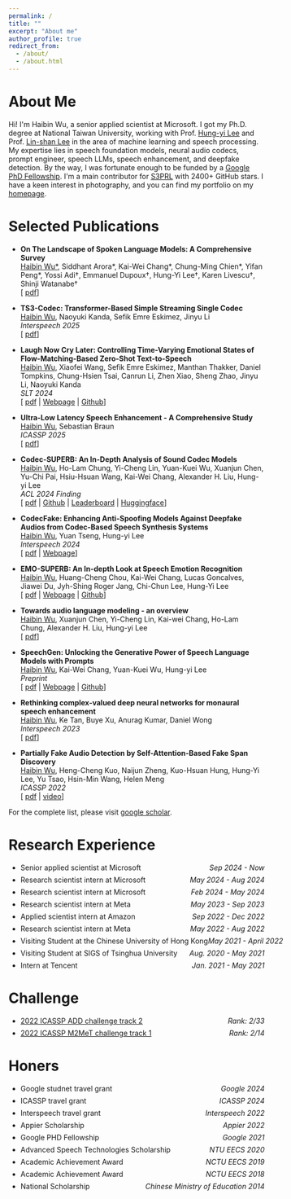 ```yaml
---
permalink: /
title: ""
excerpt: "About me"
author_profile: true
redirect_from: 
  - /about/
  - /about.html
---
```



# About Me

Hi! I'm Haibin Wu, a senior applied scientist at Microsoft. I got my Ph.D. degree at National Taiwan University, working with Prof. [Hung-yi Lee](http://speech.ee.ntu.edu.tw/~tlkagk/) and Prof. [Lin-shan Lee](http://speech.ee.ntu.edu.tw/previous_version/lslNew.htm) in the area of machine learning and speech processing. My expertise lies in speech foundation models, neural audio codecs, prompt engineer, speech LLMs, speech enhancement, and deepfake detection. By the way, I was fortunate enough to be funded by a [Google PhD Fellowship](https://research.google/outreach/phd-fellowship/recipients/). I'm a main contributor for [S3PRL](https://github.com/s3prl/s3prl) with 2400+ GitHub stars. I have a keen interest in photography, and you can find my portfolio on my [homepage](https://www.mipai.com.cn/frankwu).

<!-- 
[Publications](#publications) / [Teaching](#teaching) / [Honors](#honors) / [Side Projects](#projects) / [CV](files/cv.pdf)
-->
<!-- 
/ [Talks](#Talks) 
-->

# Selected Publications

- **On The Landscape of Spoken Language Models: A Comprehensive Survey**<br/>
    <u>Haibin Wu*</u>, Siddhant Arora*, Kai-Wei Chang*, Chung-Ming Chien*, Yifan Peng*, Yossi Adi†, Emmanuel Dupoux†, Hung-Yi Lee†, Karen Livescu†, Shinji Watanabe†<br/>
    [ [pdf](https://arxiv.org/pdf/2504.08528)]

- **TS3-Codec: Transformer-Based Simple Streaming Single Codec**<br/>
    <u>Haibin Wu</u>, Naoyuki Kanda, Sefik Emre Eskimez, Jinyu Li<br/>
    *Interspeech 2025*<br/>
    [ [pdf](https://arxiv.org/abs/2411.18803)]

- **Laugh Now Cry Later: Controlling Time-Varying Emotional States of Flow-Matching-Based Zero-Shot Text-to-Speech**<br/>
    <u>Haibin Wu</u>, Xiaofei Wang, Sefik Emre Eskimez, Manthan Thakker, Daniel Tompkins, Chung-Hsien Tsai, Canrun Li, Zhen Xiao, Sheng Zhao, Jinyu Li, Naoyuki Kanda<br/>
    *SLT 2024*<br/>
    [ [pdf](https://arxiv.org/abs/2407.12229) | [Webpage](https://www.microsoft.com/en-us/research/project/emoctrl-tts/) | [Github](https://github.com/hbwu-ntu/EmoCtrlTTS-Eval)]

- **Ultra-Low Latency Speech Enhancement - A Comprehensive Study**<br/>
    <u>Haibin Wu</u>, Sebastian Braun<br/>
    *ICASSP 2025*<br/>
    [ [pdf](https://arxiv.org/abs/2406.07237)]

- **Codec-SUPERB: An In-Depth Analysis of Sound Codec Models**<br/>
    <u>Haibin Wu</u>, Ho-Lam Chung, Yi-Cheng Lin, Yuan-Kuei Wu, Xuanjun Chen, Yu-Chi Pai, Hsiu-Hsuan Wang, Kai-Wei Chang, Alexander H. Liu, Hung-yi Lee<br/>
    *ACL 2024 Finding*<br/>
    [ [pdf](https://arxiv.org/abs/2402.13071) | [Github](https://github.com/voidful/Codec-SUPERB) | [Leaderboard](https://codecsuperb.com/) | [Huggingface](https://huggingface.co/Codec-SUPERB)]

- **CodecFake: Enhancing Anti-Spoofing Models Against Deepfake Audios from Codec-Based Speech Synthesis Systems**<br/>
    <u>Haibin Wu</u>, Yuan Tseng, Hung-yi Lee<br/>
    *Interspeech 2024*<br/>
    [ [pdf](https://arxiv.org/abs/2409.10358) | [Webpage](https://github.com/roger-tseng/CodecFake)]

- **EMO-SUPERB: An In-depth Look at Speech Emotion Recognition**<br/>
    <u>Haibin Wu</u>, Huang-Cheng Chou, Kai-Wei Chang, Lucas Goncalves, Jiawei Du, Jyh-Shing Roger Jang, Chi-Chun Lee, Hung-Yi Lee<br/>
    [ [pdf](https://arxiv.org/abs/2402.13018) | [Webpage](https://emosuperb.github.io/) | [Github](https://github.com/EMOsuperb/EMO-SUPERB-submission)]

- **Towards audio language modeling - an overview**<br/>
    <u>Haibin Wu</u>, Xuanjun Chen, Yi-Cheng Lin, Kai-wei Chang, Ho-Lam Chung, Alexander H. Liu, Hung-yi Lee<br/>
    [ [pdf](https://arxiv.org/abs/2402.13236)]

- **SpeechGen: Unlocking the Generative Power of Speech Language Models with Prompts**<br/>
    <u>Haibin Wu</u>, Kai-Wei Chang, Yuan-Kuei Wu, Hung-yi Lee<br/>
    *Preprint*<br/>
    [ [pdf](https://arxiv.org/abs/2306.02207) | [Webpage](https://kwchang.org/SpeechPrompt/) | [Github](https://github.com/ga642381/SpeechPrompt)]

- **Rethinking complex-valued deep neural networks for monaural speech enhancement**<br/>
    <u>Haibin Wu</u>, Ke Tan, Buye Xu, Anurag Kumar, Daniel Wong<br/>
    *Interspeech 2023*<br/>
    [ [pdf](https://arxiv.org/abs/2301.04320)]

- **Partially Fake Audio Detection by Self-Attention-Based Fake Span Discovery**<br/>
    <u>Haibin Wu</u>, Heng-Cheng Kuo, Naijun Zheng, Kuo-Hsuan Hung, Hung-Yi Lee, Yu Tsao, Hsin-Min Wang, Helen Meng<br/>
    *ICASSP 2022*<br/>
    [ [pdf](https://arxiv.org/abs/2202.06684) | [video](https://www.youtube.com/watch?v=owPPvwN_Rfc)]

For the complete list, please visit [google scholar](https://scholar.google.com.tw/citations?user=-bB-WHEAAAAJ&hl=zh-TW).

# Research Experience
- <p style="display: flex; flex-direction: row; justify-content: space-between; margin: 0 0 0.5em;"><span style="flex: 0 0 auto">Senior applied scientist at Microsoft</span> <span style="flex:  0 0 auto"><i>Sep 2024 - Now</i></span></p>

- <p style="display: flex; flex-direction: row; justify-content: space-between; margin: 0 0 0.5em;"><span style="flex: 0 0 auto">Research scientist intern at Microsoft</span> <span style="flex:  0 0 auto"><i>May 2024 - Aug 2024</i></span></p>

- <p style="display: flex; flex-direction: row; justify-content: space-between; margin: 0 0 0.5em;"><span style="flex: 0 0 auto">Research scientist intern at Microsoft</span> <span style="flex:  0 0 auto"><i>Feb 2024 - May 2024</i></span></p>

- <p style="display: flex; flex-direction: row; justify-content: space-between; margin: 0 0 0.5em;"><span style="flex: 0 0 auto">Research scientist intern at Meta</span> <span style="flex:  0 0 auto"><i>May 2023 - Sep 2023</i></span></p>

- <p style="display: flex; flex-direction: row; justify-content: space-between; margin: 0 0 0.5em;"><span style="flex: 0 0 auto">Applied scientist intern at Amazon</span> <span style="flex:  0 0 auto"><i>Sep 2022 - Dec 2022</i></span></p>

- <p style="display: flex; flex-direction: row; justify-content: space-between; margin: 0 0 0.5em;"><span style="flex: 0 0 auto">Research scientist intern at Meta</span> <span style="flex:  0 0 auto"><i>May 2022 - Aug 2022</i></span></p>

- <p style="display: flex; flex-direction: row; justify-content: space-between; margin: 0 0 0.5em;"><span style="flex: 0 0 auto">Visiting Student at the Chinese University of Hong Kong</span> <span style="flex:  0 0 auto"><i>May 2021 - April 2022</i></span></p>

- <p style="display: flex; flex-direction: row; justify-content: space-between; margin: 0 0 0.5em;"><span style="flex: 0 0 auto">Visiting Student at SIGS of Tsinghua University</span> <span style="flex:  0 0 auto"><i>Aug. 2020 - May 2021</i></span></p>

- <p style="display: flex; flex-direction: row; justify-content: space-between; margin: 0 0 0.5em;"><span style="flex: 0 0 auto">Intern at Tencent</span> <span style="flex:  0 0 auto"><i>Jan. 2021 - May 2021</i></span></p>


<!-- - <p style="display: flex; flex-direction: row; justify-content: space-between; margin: 0 0 0.5em;"><span style="flex: 0 0 auto">Research Assistant at National Tsinghua University</span> <span style="flex:  0 0 auto"><i>Sep. 2018 - Mar. 2019</i></span></p> -->

# Challenge
- <p style="display: flex; flex-direction: row; justify-content: space-between; margin: 0 0 0.5em;"><span style="flex: 0 0 auto"><a href="http://addchallenge.cn/add2022">2022 ICASSP ADD challenge track 2</a> </span> <span style="flex:  0 0 auto"><i>Rank: 2/33</i></span></p>
- <p style="display: flex; flex-direction: row; justify-content: space-between; margin: 0 0 0.5em;"><span style="flex: 0 0 auto"><a href="https://www.alibabacloud.com/m2met-alimeeting">2022 ICASSP M2MeT challenge track 1</a> </span> <span style="flex:  0 0 auto"><i>Rank: 2/14</i></span></p>
<!-- - <p style="display: flex; flex-direction: row; justify-content: space-between; margin: 0 0 0.5em;"><span style="flex: 0 0 auto">[2022 Interspeech SASV challenge](https://sasv-challenge.github.io/)</span> <span style="flex:  0 0 auto"><i>Rank: 8/23</i></span></p> -->

# Honers
- <p style="display: flex; flex-direction: row; justify-content: space-between; margin: 0 0 0.5em;"><span style="flex: 0 0 auto">Google studnet travel grant</span> <span style="flex:  0 0 auto"><i>Google 2024</i></span></p>
- <p style="display: flex; flex-direction: row; justify-content: space-between; margin: 0 0 0.5em;"><span style="flex: 0 0 auto">ICASSP travel grant</span> <span style="flex:  0 0 auto"><i>ICASSP 2024</i></span></p>
- <p style="display: flex; flex-direction: row; justify-content: space-between; margin: 0 0 0.5em;"><span style="flex: 0 0 auto">Interspeech travel grant</span> <span style="flex:  0 0 auto"><i>Interspeech 2022</i></span></p>
- <p style="display: flex; flex-direction: row; justify-content: space-between; margin: 0 0 0.5em;"><span style="flex: 0 0 auto">Appier Scholarship</span> <span style="flex:  0 0 auto"><i>Appier 2022</i></span></p>
- <p style="display: flex; flex-direction: row; justify-content: space-between; margin: 0 0 0.5em;"><span style="flex: 0 0 auto">Google PHD Fellowship</span> <span style="flex:  0 0 auto"><i>Google 2021</i></span></p>
- <p style="display: flex; flex-direction: row; justify-content: space-between; margin: 0 0 0.5em;"><span style="flex: 0 0 auto">Advanced Speech Technologies Scholarship</span> <span style="flex:  0 0 auto"><i>NTU EECS 2020</i></span></p>
- <p style="display: flex; flex-direction: row; justify-content: space-between; margin: 0 0 0.5em;"><span style="flex: 0 0 auto">Academic Achievement Award</span> <span style="flex:  0 0 auto"><i>NCTU EECS 2019</i></span></p>
- <p style="display: flex; flex-direction: row; justify-content: space-between; margin: 0 0 0.5em;"><span style="flex: 0 0 auto">Academic Achievement Award</span> <span style="flex:  0 0 auto"><i>NCTU EECS 2018</i></span></p>
- <p style="display: flex; flex-direction: row; justify-content: space-between; margin: 0 0 0.5em;"><span style="flex: 0 0 auto">National Scholarship</span> <span style="flex:  0 0 auto"><i>Chinese Ministry of Education 2014</i></span></p>

<!-- # Teaching

- <p style="display: flex; flex-direction: row; justify-content: space-between; margin: 0 0 0.5em;"><span style="flex: 0 0 auto">TA of <a href="https://www.youtube.com/watch?v=Ye018rCVvOo&list=PLJV_el3uVTsMhtt7_Y6sgTHGHp1Vb2P2J/">Machine Learning</a></span> <span style="flex:  0 0 auto"><i>NTU EECS, Spring 2021</i></span></p> -->


<!-- # Projects

- Open Sourced End-to-end Speech Recognition System [ [code](https://github.com/Alexander-H-Liu/End-to-end-ASR-Pytorch) ![GitHub stars](https://img.shields.io/github/stars/Alexander-H-Liu/End-to-end-ASR-Pytorch?style=social&label=Star&maxAge=2592000) ]
- Mandarin Spoken QA System [ *[demo](http://deeplearning.website:8080/?fbclid=IwAR1G6mdk34Q9vA29KhKyn7AFNblR2iV3c2N21H7AbKXS9EN9VuFgO8vIrBE)* ] -->
